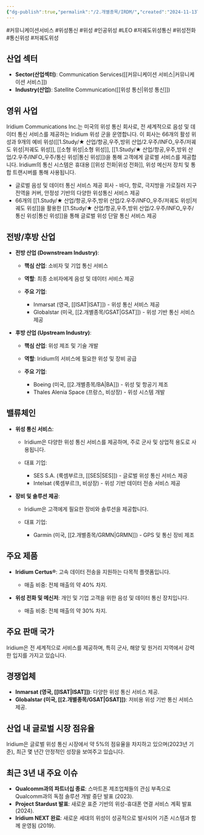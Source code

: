 ```yaml
---
{"dg-publish":true,"permalink":"/2.개별종목/IRDM/","created":"2024-11-13T22:41:15.804+09:00","updated":"2025-06-03T20:05:59.615+09:00"}
---
```


#커뮤니케이션서비스 #위성통신 #위성 #인공위성 #LEO #저궤도위성통신 #위성전화 #통신위성 #저궤도위성 


## 산업 섹터

- **Sector(산업섹터)**: Communication Services([[커뮤니케이션 서비스\|커뮤니케이션 서비스]])
- **Industry(산업)**: Satellite Communication([[위성 통신\|위성 통신]])

## 영위 사업

Iridium Communications Inc.는 미국의 위성 통신 회사로, 전 세계적으로 음성 및 데이터 통신 서비스를 제공하는 Iridium 위성 군을 운영합니다. 이 회사는 66개의 활성 위성과 9개의 예비 위성([[1.Study/★ 산업/항공,우주,방위 산업/2.우주/INFO_우주/저궤도 위성\|저궤도 위성]], [[소형 위성\|소형 위성]], [[1.Study/★ 산업/항공,우주,방위 산업/2.우주/INFO_우주/통신 위성\|통신 위성]])을 통해 고객에게 글로벌 서비스를 제공합니다. Iridium의 통신 시스템은 휴대용 [[위성 전화\|위성 전화]], 위성 메신저 장치 및 통합 트랜시버를 통해 사용됩니다.

- 글로벌 음성 및 데이터 통신 서비스 제공 회사 - 바다, 항로, 극지방을 가로질러 지구 전역을 커버, 안정성 기반의 다양한 위성통신 서비스 제공
- 66개의 [[1.Study/★ 산업/항공,우주,방위 산업/2.우주/INFO_우주/저궤도 위성\|저궤도 위성]]을 활용한 [[1.Study/★ 산업/항공,우주,방위 산업/2.우주/INFO_우주/통신 위성\|통신 위성]]을 통해 글로벌 위성 단말 통신 서비스 제공

## 전방/후방 산업

- **전방 산업 (Downstream Industry)**:
    
    - **핵심 산업**: 소비자 및 기업 통신 서비스
    - **역할**: 최종 소비자에게 음성 및 데이터 서비스 제공
    - **주요 기업**:
        
        - Inmarsat (영국, [[ISAT\|ISAT]]) - 위성 통신 서비스 제공
        - Globalstar (미국, [[2.개별종목/GSAT\|GSAT]]) - 위성 기반 통신 서비스 제공
        
    
- **후방 산업 (Upstream Industry)**:
    
    - **핵심 산업**: 위성 제조 및 기술 개발
    - **역할**: Iridium의 서비스에 필요한 위성 및 장비 공급
    - **주요 기업**:
        
        - Boeing (미국, [[2.개별종목/BA\|BA]]) - 위성 및 항공기 제조
        - Thales Alenia Space (프랑스, 비상장) - 위성 시스템 개발
        
    

## 밸류체인

- **위성 통신 서비스**:
    
    - Iridium은 다양한 위성 통신 서비스를 제공하며, 주로 군사 및 상업적 용도로 사용됩니다.
    - 대표 기업:
        
        - SES S.A. (룩셈부르크, [[SES\|SES]]) - 글로벌 위성 통신 서비스 제공
        - Intelsat (룩셈부르크, 비상장) - 위성 기반 데이터 전송 서비스 제공
        
    
- **장비 및 솔루션 제공**:
    
    - Iridium은 고객에게 필요한 장비와 솔루션을 제공합니다.
    - 대표 기업:
        
        - Garmin (미국, [[2.개별종목/GRMN\|GRMN]]) - GPS 및 통신 장비 제조
        
    

## 주요 제품

- **Iridium Certus®**: 고속 데이터 전송을 지원하는 다목적 플랫폼입니다.
    
    - 매출 비중: 전체 매출의 약 40% 차지.
      
- **위성 전화 및 메신저**: 개인 및 기업 고객을 위한 음성 및 데이터 통신 장치입니다.
    
    - 매출 비중: 전체 매출의 약 30% 차지.

## 주요 판매 국가

Iridium은 전 세계적으로 서비스를 제공하며, 특히 군사, 해양 및 원거리 지역에서 강력한 입지를 가지고 있습니다.

## 경쟁업체

- **Inmarsat (영국, [[ISAT\|ISAT]])**: 다양한 위성 통신 서비스 제공.
- **Globalstar (미국, [[2.개별종목/GSAT\|GSAT]])**: 저비용 위성 기반 통신 서비스 제공.

## 산업 내 글로벌 시장 점유율

Iridium은 글로벌 위성 통신 시장에서 약 5%의 점유율을 차지하고 있으며(2023년 기준), 최근 몇 년간 안정적인 성장을 보여주고 있습니다.

## 최근 3년 내 주요 이슈

- **Qualcomm과의 파트너십 종료**: 스마트폰 제조업체들의 관심 부족으로 Qualcomm과의 독점 솔루션 개발 중단 발표 (2023).
- **Project Stardust 발표**: 새로운 표준 기반의 위성-휴대폰 연결 서비스 계획 발표 (2024).
- **Iridium NEXT 완료**: 새로운 세대의 위성이 성공적으로 발사되어 기존 시스템과 함께 운영됨 (2019).